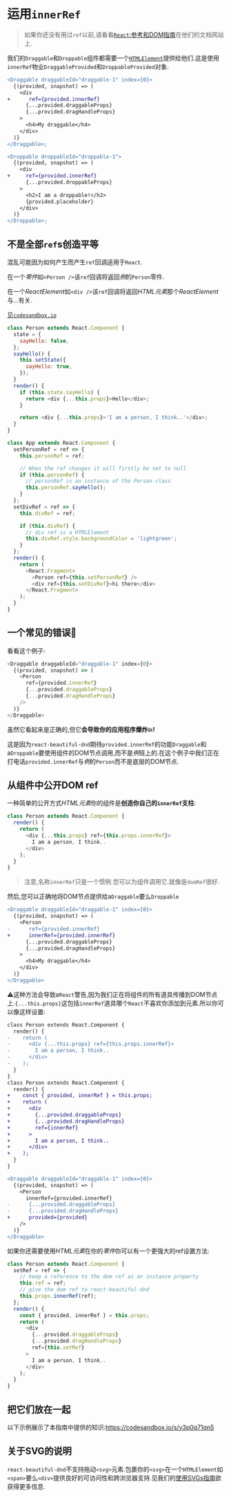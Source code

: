 # 运用`innerRef`

> 如果你还没有用过`ref`以前,请看看[`React`:参考和DOM指南](https://reactjs.org/docs/refs-and-the-dom.html)在他们的文档网站上.

我们的`Draggable`和`Droppable`组件都需要一个[`HTMLElement`](https://developer.mozilla.org/en-US/docs/Web/API/HTMLElement)提供给他们.这是使用`innerRef`物业`DraggableProvided`和`DroppableProvided`对象.

```diff
<Draggable draggableId="draggable-1" index={0}>
  {(provided, snapshot) => (
    <div
+      ref={provided.innerRef}
      {...provided.draggableProps}
      {...provided.dragHandleProps}
    >
      <h4>My draggable</h4>
    </div>
  )}
</Draggable>;
```

```diff
<Droppable droppableId="droppable-1">
  {(provided, snapshot) => (
    <div
+     ref={provided.innerRef}
      {...provided.droppableProps}
    >
      <h2>I am a droppable!</h2>
      {provided.placeholder}
    </div>
  )}
</Droppable>;
```

## 不是全部`ref`s创造平等

混乱可能因为如何产生而产生`ref`回调适用于`React`.

在一个*零件*如`<Person />`该`ref`回调将返回*例*的`Person`零件.

在一个*ReactElement*如`<div />`该`ref`回调将返回*HTML元素*那个*ReactElement*与...有关.

[见`codesandbox.io`](https://codesandbox.io/s/xok96ovo8p)

```js
class Person extends React.Component {
  state = {
    sayHello: false,
  };
  sayHello() {
    this.setState({
      sayHello: true,
    });
  }
  render() {
    if (this.state.sayHello) {
      return <div {...this.props}>Hello</div>;
    }

    return <div {...this.props}>'I am a person, I think..'</div>;
  }
}

class App extends React.Component {
  setPersonRef = ref => {
    this.personRef = ref;

    // When the ref changes it will firstly be set to null
    if (this.personRef) {
      // personRef is an instance of the Person class
      this.personRef.sayHello();
    }
  };
  setDivRef = ref => {
    this.divRef = ref;

    if (this.divRef) {
      // div ref is a HTMLElement
      this.divRef.style.backgroundColor = 'lightgreen';
    }
  };
  render() {
    return (
      <React.Fragment>
        <Person ref={this.setPersonRef} />
        <div ref={this.setDivRef}>hi there</div>
      </React.Fragment>
    );
  }
}
```

## 一个常见的错误🐞

看看这个例子:

```js
<Draggable draggableId="draggable-1" index={0}>
  {(provided, snapshot) => (
    <Person
      ref={provided.innerRef}
      {...provided.draggableProps}
      {...provided.dragHandleProps}
    />
  )}
</Draggable>
```

虽然它看起来是正确的,但它**会导致你的应用程序爆炸💥!**

这是因为`react-beautiful-dnd`期待`provided.innerRef`的功能`Draggable`和a`Droppable`要使用组件的DOM节点调用,而不是*例*班上的.在这个例子中我们正在打电话`provided.innerRef`与*例*的`Person`而不是底层的DOM节点.

## 从组件中公开DOM ref

一种简单的公开方式*HTML元素*你的组件是**创造你自己的`innerRef`支柱**:

```js
class Person extends React.Component {
  render() {
    return (
      <div {...this.props} ref={this.props.innerRef}>
        I am a person, I think..
      </div>
    );
  }
}
```

> 注意,名称`innerRef`只是一个惯例.您可以为组件调用它.就像是`domRef`很好.

然后,您可以正确地将DOM节点提供给a`Draggable`要么`Droppable`

```diff
<Draggable draggableId="draggable-1" index={0}>
  {(provided, snapshot) => (
    <Person
-      ref={provided.innerRef}
+      innerRef={provided.innerRef}
      {...provided.draggableProps}
      {...provided.dragHandleProps}
    >
      <h4>My draggable</h4>
    </div>
  )}
</Draggable>
```

⚠️这种方法会导致a`React`警告,因为我们正在将组件的所有道具传播到DOM节点上.`{...this.props}`这包括`innerRef`道具哪个`React`不喜欢你添加到元素.所以你可以像这样设置:

```diff
class Person extends React.Component {
  render() {
-    return (
-      <div {...this.props} ref={this.props.innerRef}>
-        I am a person, I think..
-      </div>
-    );
  }
}
class Person extends React.Component {
  render() {
+    const { provided, innerRef } = this.props;
+    return (
+      <div
+        {...provided.draggableProps}
+        {...provided.dragHandleProps}
+        ref={innerRef}
+      >
+        I am a person, I think..
+      </div>
+    );
  }
}

<Draggable draggableId="draggable-1" index={0}>
  {(provided, snapshot) => (
    <Person
      innerRef={provided.innerRef}
-      {...provided.draggableProps}
-      {...provided.dragHandleProps}
+      provided={provided}
    />
  )}
</Draggable>
```

如果你还需要使用*HTML元素*在你的*零件*你可以有一个更强大的ref设置方法:

```js
class Person extends React.Component {
  setRef = ref => {
    // keep a reference to the dom ref as an instance property
    this.ref = ref;
    // give the dom ref to react-beautiful-dnd
    this.props.innerRef(ref);
  };
  render() {
    const { provided, innerRef } = this.props;
    return (
      <div
        {...provided.draggableProps}
        {...provided.dragHandleProps}
        ref={this.setRef}
      >
        I am a person, I think..
      </div>
    );
  }
}
```

## 把它们放在一起

以下示例展示了本指南中提供的知识:<https://codesandbox.io/s/v3p0q71qn5>

## 关于SVG的说明

`react-beautiful-dnd`不支持拖动`<svg>`元素.包裹你的`<svg>`在一个`HTMLElement`如`<span>`要么`<div>`提供良好的可访问性和跨浏览器支持.见我们的[使用SVGs指南](https://github.com/atlassian/react-beautiful-dnd/tree/master/docs/guides/using-svgs.md)欲获得更多信息.
